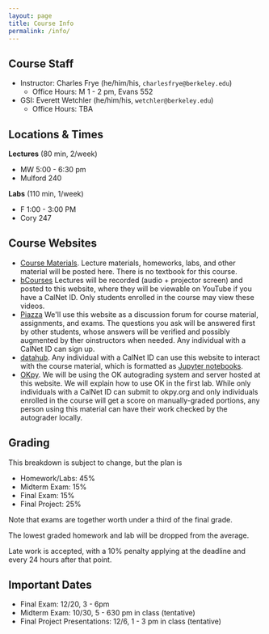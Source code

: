 ```yaml
---
layout: page
title: Course Info
permalink: /info/
---
```


## Course Staff
- Instructor: Charles Frye (he/him/his, `charlesfrye@berkeley.edu`)
    - Office Hours: M 1 - 2 pm, Evans 552
- GSI: Everett Wetchler (he/him/his, `wetchler@berkeley.edu`)
    - Office Hours: TBA

## Locations & Times
**Lectures** (80 min, 2/week)
- MW 5:00 - 6:30 pm
- Mulford 240

**Labs** (110 min, 1/week)
- F 1:00 - 3:00 PM
- Cory 247

## Course Websites
- [Course Materials]({{site.url}}).
Lecture materials, homeworks, labs, and other material will be posted here.
There is no textbook for this course.
- [bCourses](https://bcourses.berkeley.edu)
Lectures will be recorded (audio + projector screen)
and posted to this website,
where they will be viewable on YouTube if you have a CalNet ID.
Only students enrolled in the course may view these videos.
- [Piazza](https://piazza.com/berkeley/fall2019/psych101d)
We'll use this website as a discussion forum for course material, assignments, and exams.
The questions you ask will be answered first by other students,
whose answers will be verified and possibly augmented by ther oinstructors when needed.
Any individual with a CalNet ID can sign up.
- [datahub](https://datahub.berkeley.edu).
Any individual with a CalNet ID can use this website to interact with the course material,
which is formatted as
[Jupyter notebooks](https://jupyter.org/).
- [OKpy](https://okpy.org).
We will be using the OK autograding system and server hosted at this website.
We will explain how to use OK in the first lab.
While only individuals with a CalNet ID can submit to okpy.org
and only individuals enrolled in the course will get a score
on manually-graded portions,
any person using this material can have their work checked by the
autograder locally.

## Grading
This breakdown is subject to change, but the plan is

- Homework/Labs: 45%
- Midterm Exam: 15%
- Final Exam: 15%
- Final Project: 25%

Note that exams are together worth under a third of the final grade.

The lowest graded homework and lab will be dropped from the average.

Late work is accepted, with a 10% penalty applying at the deadline
and every 24 hours after that point.

## Important Dates

- Final Exam: 12/20, 3 - 6pm
- Midterm Exam: 10/30, 5 - 630 pm in class (tentative)
- Final Project Presentations: 12/6, 1 - 3 pm in class (tentative)
